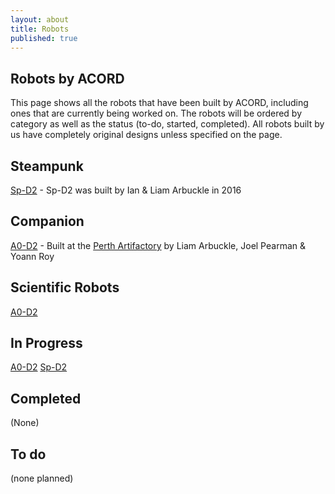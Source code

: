 ```yaml
---
layout: about
title: Robots
published: true
---
```


## Robots by ACORD
This page shows all the robots that have been built by ACORD, including ones that are currently being worked on. The robots will be ordered by category as well as the status (to-do, started, completed). All robots built by us have completely original designs unless specified on the page. 

## Steampunk
[Sp-D2](/robots/sp-d2/) - Sp-D2 was built by Ian & Liam Arbuckle in 2016

## Companion
[A0-D2](/robots/a0-d2/) - Built at the [Perth Artifactory](http://artifactory.org.au) by Liam Arbuckle, Joel Pearman & Yoann Roy

## Scientific Robots
[A0-D2](/robots/a0-d2)

## In Progress
[A0-D2](/robots/a0-d2)
[Sp-D2](/robots/a0-d2)

## Completed
(None)

## To do
(none planned)
